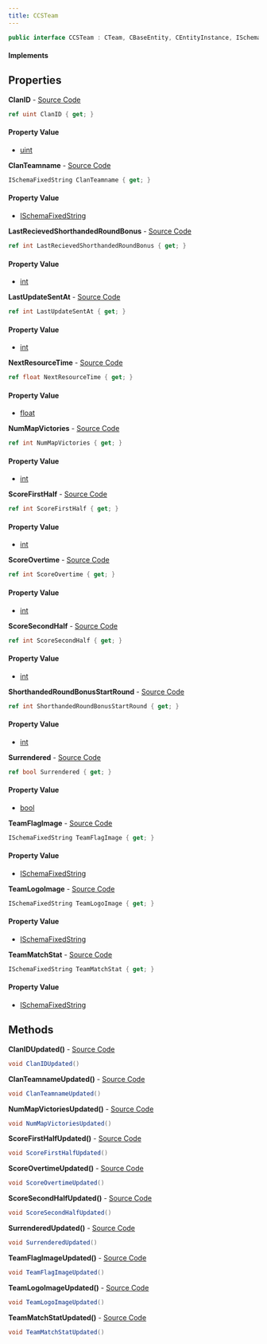 ```yaml
---
title: CCSTeam
---
```


```csharp
public interface CCSTeam : CTeam, CBaseEntity, CEntityInstance, ISchemaClass<CEntityInstance>, ISchemaClass<CBaseEntity>, ISchemaClass<CTeam>, ISchemaClass<CCSTeam>, ISchemaField, ISchemaClass, INativeHandle
```

#### Implements

## Properties

**ClanID** - [Source Code](https://github.com/swiftly-solution/swiftlys2/blob/master/managed/src/SwiftlyS2.Generated/Schemas/Interfaces/CCSTeam.cs#L34)

```csharp
ref uint ClanID { get; }
```

#### Property Value

- [uint](https://learn.microsoft.com/dotnet/api/system.uint32)

**ClanTeamname** - [Source Code](https://github.com/swiftly-solution/swiftlys2/blob/master/managed/src/SwiftlyS2.Generated/Schemas/Interfaces/CCSTeam.cs#L32)

```csharp
ISchemaFixedString ClanTeamname { get; }
```

#### Property Value

- [ISchemaFixedString](/docs/api/shared/schemas/ischemafixedstring)

**LastRecievedShorthandedRoundBonus** - [Source Code](https://github.com/swiftly-solution/swiftlys2/blob/master/managed/src/SwiftlyS2.Generated/Schemas/Interfaces/CCSTeam.cs#L16)

```csharp
ref int LastRecievedShorthandedRoundBonus { get; }
```

#### Property Value

- [int](https://learn.microsoft.com/dotnet/api/system.int32)

**LastUpdateSentAt** - [Source Code](https://github.com/swiftly-solution/swiftlys2/blob/master/managed/src/SwiftlyS2.Generated/Schemas/Interfaces/CCSTeam.cs#L42)

```csharp
ref int LastUpdateSentAt { get; }
```

#### Property Value

- [int](https://learn.microsoft.com/dotnet/api/system.int32)

**NextResourceTime** - [Source Code](https://github.com/swiftly-solution/swiftlys2/blob/master/managed/src/SwiftlyS2.Generated/Schemas/Interfaces/CCSTeam.cs#L40)

```csharp
ref float NextResourceTime { get; }
```

#### Property Value

- [float](https://learn.microsoft.com/dotnet/api/system.single)

**NumMapVictories** - [Source Code](https://github.com/swiftly-solution/swiftlys2/blob/master/managed/src/SwiftlyS2.Generated/Schemas/Interfaces/CCSTeam.cs#L24)

```csharp
ref int NumMapVictories { get; }
```

#### Property Value

- [int](https://learn.microsoft.com/dotnet/api/system.int32)

**ScoreFirstHalf** - [Source Code](https://github.com/swiftly-solution/swiftlys2/blob/master/managed/src/SwiftlyS2.Generated/Schemas/Interfaces/CCSTeam.cs#L26)

```csharp
ref int ScoreFirstHalf { get; }
```

#### Property Value

- [int](https://learn.microsoft.com/dotnet/api/system.int32)

**ScoreOvertime** - [Source Code](https://github.com/swiftly-solution/swiftlys2/blob/master/managed/src/SwiftlyS2.Generated/Schemas/Interfaces/CCSTeam.cs#L30)

```csharp
ref int ScoreOvertime { get; }
```

#### Property Value

- [int](https://learn.microsoft.com/dotnet/api/system.int32)

**ScoreSecondHalf** - [Source Code](https://github.com/swiftly-solution/swiftlys2/blob/master/managed/src/SwiftlyS2.Generated/Schemas/Interfaces/CCSTeam.cs#L28)

```csharp
ref int ScoreSecondHalf { get; }
```

#### Property Value

- [int](https://learn.microsoft.com/dotnet/api/system.int32)

**ShorthandedRoundBonusStartRound** - [Source Code](https://github.com/swiftly-solution/swiftlys2/blob/master/managed/src/SwiftlyS2.Generated/Schemas/Interfaces/CCSTeam.cs#L18)

```csharp
ref int ShorthandedRoundBonusStartRound { get; }
```

#### Property Value

- [int](https://learn.microsoft.com/dotnet/api/system.int32)

**Surrendered** - [Source Code](https://github.com/swiftly-solution/swiftlys2/blob/master/managed/src/SwiftlyS2.Generated/Schemas/Interfaces/CCSTeam.cs#L20)

```csharp
ref bool Surrendered { get; }
```

#### Property Value

- [bool](https://learn.microsoft.com/dotnet/api/system.boolean)

**TeamFlagImage** - [Source Code](https://github.com/swiftly-solution/swiftlys2/blob/master/managed/src/SwiftlyS2.Generated/Schemas/Interfaces/CCSTeam.cs#L36)

```csharp
ISchemaFixedString TeamFlagImage { get; }
```

#### Property Value

- [ISchemaFixedString](/docs/api/shared/schemas/ischemafixedstring)

**TeamLogoImage** - [Source Code](https://github.com/swiftly-solution/swiftlys2/blob/master/managed/src/SwiftlyS2.Generated/Schemas/Interfaces/CCSTeam.cs#L38)

```csharp
ISchemaFixedString TeamLogoImage { get; }
```

#### Property Value

- [ISchemaFixedString](/docs/api/shared/schemas/ischemafixedstring)

**TeamMatchStat** - [Source Code](https://github.com/swiftly-solution/swiftlys2/blob/master/managed/src/SwiftlyS2.Generated/Schemas/Interfaces/CCSTeam.cs#L22)

```csharp
ISchemaFixedString TeamMatchStat { get; }
```

#### Property Value

- [ISchemaFixedString](/docs/api/shared/schemas/ischemafixedstring)

## Methods

**ClanIDUpdated()** - [Source Code](https://github.com/swiftly-solution/swiftlys2/blob/master/managed/src/SwiftlyS2.Generated/Schemas/Interfaces/CCSTeam.cs#L51)

```csharp
void ClanIDUpdated()
```

**ClanTeamnameUpdated()** - [Source Code](https://github.com/swiftly-solution/swiftlys2/blob/master/managed/src/SwiftlyS2.Generated/Schemas/Interfaces/CCSTeam.cs#L50)

```csharp
void ClanTeamnameUpdated()
```

**NumMapVictoriesUpdated()** - [Source Code](https://github.com/swiftly-solution/swiftlys2/blob/master/managed/src/SwiftlyS2.Generated/Schemas/Interfaces/CCSTeam.cs#L46)

```csharp
void NumMapVictoriesUpdated()
```

**ScoreFirstHalfUpdated()** - [Source Code](https://github.com/swiftly-solution/swiftlys2/blob/master/managed/src/SwiftlyS2.Generated/Schemas/Interfaces/CCSTeam.cs#L47)

```csharp
void ScoreFirstHalfUpdated()
```

**ScoreOvertimeUpdated()** - [Source Code](https://github.com/swiftly-solution/swiftlys2/blob/master/managed/src/SwiftlyS2.Generated/Schemas/Interfaces/CCSTeam.cs#L49)

```csharp
void ScoreOvertimeUpdated()
```

**ScoreSecondHalfUpdated()** - [Source Code](https://github.com/swiftly-solution/swiftlys2/blob/master/managed/src/SwiftlyS2.Generated/Schemas/Interfaces/CCSTeam.cs#L48)

```csharp
void ScoreSecondHalfUpdated()
```

**SurrenderedUpdated()** - [Source Code](https://github.com/swiftly-solution/swiftlys2/blob/master/managed/src/SwiftlyS2.Generated/Schemas/Interfaces/CCSTeam.cs#L44)

```csharp
void SurrenderedUpdated()
```

**TeamFlagImageUpdated()** - [Source Code](https://github.com/swiftly-solution/swiftlys2/blob/master/managed/src/SwiftlyS2.Generated/Schemas/Interfaces/CCSTeam.cs#L52)

```csharp
void TeamFlagImageUpdated()
```

**TeamLogoImageUpdated()** - [Source Code](https://github.com/swiftly-solution/swiftlys2/blob/master/managed/src/SwiftlyS2.Generated/Schemas/Interfaces/CCSTeam.cs#L53)

```csharp
void TeamLogoImageUpdated()
```

**TeamMatchStatUpdated()** - [Source Code](https://github.com/swiftly-solution/swiftlys2/blob/master/managed/src/SwiftlyS2.Generated/Schemas/Interfaces/CCSTeam.cs#L45)

```csharp
void TeamMatchStatUpdated()
```


